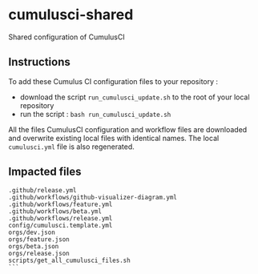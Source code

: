 # cumulusci-shared

Shared configuration of CumulusCI

## Instructions

To add these Cumulus CI configuration files to your repository :

- download the script `run_cumulusci_update.sh` to the root of your local repository
- run the script : `bash run_cumulusci_update.sh`

All the files CumulusCI configuration and workflow files are downloaded and overwrite existing local files with identical names.
The local `cumulusci.yml` file is also regenerated.

## Impacted files

````
.github/release.yml
.github/workflows/github-visualizer-diagram.yml
.github/workflows/feature.yml
.github/workflows/beta.yml
.github/workflows/release.yml
config/cumulusci.template.yml
orgs/dev.json
orgs/feature.json
orgs/beta.json
orgs/release.json
scripts/get_all_cumulusci_files.sh
```
````
